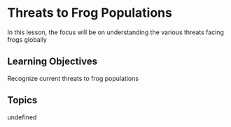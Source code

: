 # Threats to Frog Populations

In this lesson, the focus will be on understanding the various threats facing frogs globally

## Learning Objectives
Recognize current threats to frog populations

## Topics
undefined